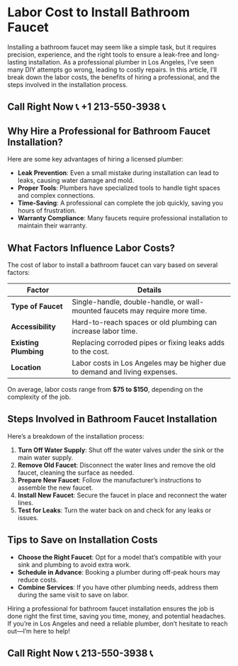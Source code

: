 # Labor Cost to Install Bathroom Faucet  

Installing a bathroom faucet may seem like a simple task, but it requires precision, experience, and the right tools to ensure a leak-free and long-lasting installation. As a professional plumber in Los Angeles, I’ve seen many DIY attempts go wrong, leading to costly repairs. In this article, I’ll break down the labor costs, the benefits of hiring a professional, and the steps involved in the installation process.  

## Call Right Now 📞 +1 213-550-3938 📞

## Why Hire a Professional for Bathroom Faucet Installation?  

Here are some key advantages of hiring a licensed plumber:  

- **Leak Prevention**: Even a small mistake during installation can lead to leaks, causing water damage and mold.  
- **Proper Tools**: Plumbers have specialized tools to handle tight spaces and complex connections.  
- **Time-Saving**: A professional can complete the job quickly, saving you hours of frustration.  
- **Warranty Compliance**: Many faucets require professional installation to maintain their warranty.  

## What Factors Influence Labor Costs?  

The cost of labor to install a bathroom faucet can vary based on several factors:  

| **Factor**                | **Details**                                                                 |  
|---------------------------|-----------------------------------------------------------------------------|  
| **Type of Faucet**         | Single-handle, double-handle, or wall-mounted faucets may require more time.|  
| **Accessibility**          | Hard-to-reach spaces or old plumbing can increase labor time.               |  
| **Existing Plumbing**      | Replacing corroded pipes or fixing leaks adds to the cost.                  |  
| **Location**               | Labor costs in Los Angeles may be higher due to demand and living expenses.  |  

On average, labor costs range from **$75 to $150**, depending on the complexity of the job.  

## Steps Involved in Bathroom Faucet Installation  

Here’s a breakdown of the installation process:  

1. **Turn Off Water Supply**: Shut off the water valves under the sink or the main water supply.  
2. **Remove Old Faucet**: Disconnect the water lines and remove the old faucet, cleaning the surface as needed.  
3. **Prepare New Faucet**: Follow the manufacturer’s instructions to assemble the new faucet.  
4. **Install New Faucet**: Secure the faucet in place and reconnect the water lines.  
5. **Test for Leaks**: Turn the water back on and check for any leaks or issues.  

## Tips to Save on Installation Costs  

- **Choose the Right Faucet**: Opt for a model that’s compatible with your sink and plumbing to avoid extra work.  
- **Schedule in Advance**: Booking a plumber during off-peak hours may reduce costs.  
- **Combine Services**: If you have other plumbing needs, address them during the same visit to save on labor.  

Hiring a professional for bathroom faucet installation ensures the job is done right the first time, saving you time, money, and potential headaches. If you’re in Los Angeles and need a reliable plumber, don’t hesitate to reach out—I’m here to help!
## Call Right Now 📞 213-550-3938 📞